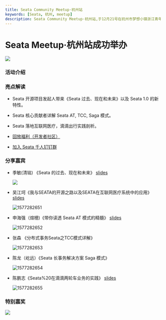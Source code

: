 ```yaml
---
title: Seata Community Meetup·杭州站
keywords: [Seata, 杭州, meetup]
description: Seata Community Meetup·杭州站,于12月21号在杭州市梦想小镇浙江青年众创空间完美举办
---
```


# Seata Meetup·杭州站成功举办

![](https://img.alicdn.com/tfs/TB1qH2YwVP7gK0jSZFjXXc5aXXa-2002-901.jpg)

### 活动介绍

### 亮点解读

- Seata 开源项目发起人带来《Seata 过去、现在和未来》以及 Seata 1.0 的新特性。
- Seata 核心贡献者详解 Seata AT, TCC, Saga 模式。
- Seata 落地互联网医疗，滴滴出行实践剖析。

- [回放福利（开发者社区）](https://developer.aliyun.com/live/1760)
- [加入 Seata 千人钉钉群](http://w2wz.com/h2nb)

### 分享嘉宾

- 季敏(清铭) 《Seata 的过去、现在和未来》 [slides](https://github.com/funky-eyes/awesome-seata/blob/master/slides/meetup/201912%40hangzhou/%E5%AD%A3%E6%95%8F%EF%BC%88%E6%B8%85%E9%93%AD%EF%BC%89%E3%80%8ASeata%20%E7%9A%84%E8%BF%87%E5%8E%BB%E3%80%81%E7%8E%B0%E5%9C%A8%E5%92%8C%E6%9C%AA%E6%9D%A5%E3%80%8B.pdf)

  ![](https://img.alicdn.com/tfs/TB1BALWw4z1gK0jSZSgXXavwpXa-6720-4480.jpg)

- 吴江坷《我与SEATA的开源之路以及SEATA在互联网医疗系统中的应用》 [slides](https://github.com/seata/awesome-seata/blob/master/slides/meetup/201912%40hangzhou/%E5%AD%A3%E6%95%8F%EF%BC%88%E6%B8%85%E9%93%AD%EF%BC%89%E3%80%8ASeata%20%E7%9A%84%E8%BF%87%E5%8E%BB%E3%80%81%E7%8E%B0%E5%9C%A8%E5%92%8C%E6%9C%AA%E6%9D%A5%E3%80%8B.pdf)

  ![1577282651](https://img.alicdn.com/tfs/TB1Xzz1w4v1gK0jSZFFXXb0sXXa-6720-4480.jpg)

- 申海强（煊檍)《带你读透 Seata AT 模式的精髓》 [slides](https://github.com/seata/awesome-seata/tree/master/slides/meetup/201912%40hangzhou)

  ![1577282652](https://img.alicdn.com/tfs/TB1UK22w7T2gK0jSZPcXXcKkpXa-6720-4480.jpg)

- 张森 《分布式事务Seata之TCC模式详解》

  ![1577282653](https://img.alicdn.com/tfs/TB1fCPZw.T1gK0jSZFhXXaAtVXa-6720-4480.jpg)

- 陈龙（屹远）《Seata 长事务解决方案 Saga 模式》

  ![1577282654](https://img.alicdn.com/tfs/TB1zLv3wYj1gK0jSZFuXXcrHpXa-6720-4480.jpg)

- 陈鹏志《Seata%20在滴滴两轮车业务的实践》 [slides](https://github.com/seata/awesome-seata/blob/master/slides/meetup/201912%40hangzhou/%E9%99%88%E9%B9%8F%E5%BF%97%E3%80%8ASeata%20%E5%9C%A8%E6%BB%B4%E6%BB%B4%E4%B8%A4%E8%BD%AE%E8%BD%A6%E4%B8%9A%E5%8A%A1%E7%9A%84%E5%AE%9E%E8%B7%B5%E3%80%8B.pdf)

  ![1577282655](https://img.alicdn.com/tfs/TB1phvYw4n1gK0jSZKPXXXvUXXa-6720-4480.jpg)

### 特别嘉奖

![](https://img.alicdn.com/tfs/TB1khDVw.z1gK0jSZLeXXb9kVXa-6720-4480.jpg)